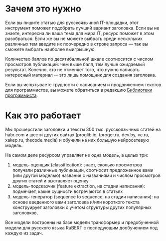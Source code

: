 # Зачем это нужно
Если вы пишите статью для русскоязычной IT-площадки, этот инструмент поможет подобрать лучший вариант заголовка. Если вы не знаете, интересна ли ваша тема для мира IT, ресурс поможет в этом разобраться. Если же вы не можете выбрать среди нескольких различных тем введите их поочередно в строке запроса — так вы сможете выбрать наиболее выигрышную.

Количество баллов по десятибалльной шкале соотносится с числом просмотров публикаций: чем выше балл, тем лучше ожидаемый результат. Конечно, это не отменяет того, что нужно написать интересный материал -- это лишь помощник для создания заголовка.

Если вы испытываете трудности с написанием и продвижением текстов для программистов, вы можете обратиться в редакцию [Библиотеки программиста]().

# Как это работает
Мы прошерстили заголовки и тексты 300 тыс. русскоязычных статей на habr.com и шести других сайтах (proglib.io, tproger.ru, dev.by, vc.ru, xakep.ru, thecode.media) и обучили на них большую нейросетевую модель. 

На самом деле ресурсом управляет не одна модель, а целых три:
1) модель-оценщик (classification): знает, сколько просмотров получали различные публикации, соотносит предложенное вами (или другой моделью) название с названиями и числом просмотров других статей и выставляет оценку
2) модель-подсказчик (feature extraction, на стадии написания): подмечает, какие сущности встречаются в статьях 
3) модель-генератор (sequence to sequence, на стадии написания): на основе введенного вами заголовка и/или короткого текста конструирует заголовки с учетом структуры других популярных заголовков, 

Все модели построены на базе модели трансформер и предобученной модели для русского языка RuBERT с последующим дообучением под каждую из задач.